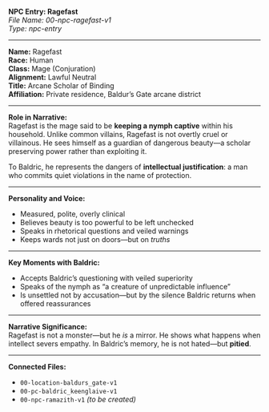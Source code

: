 **NPC Entry: Ragefast**  
*File Name: 00-npc-ragefast-v1*  
*Type: npc-entry*

---

**Name:** Ragefast  
**Race:** Human  
**Class:** Mage (Conjuration)  
**Alignment:** Lawful Neutral  
**Title:** Arcane Scholar of Binding  
**Affiliation:** Private residence, Baldur’s Gate arcane district

---

**Role in Narrative:**  
Ragefast is the mage said to be **keeping a nymph captive** within his household. Unlike common villains, Ragefast is not overtly cruel or villainous. He sees himself as a guardian of dangerous beauty—a scholar preserving power rather than exploiting it.

To Baldric, he represents the dangers of **intellectual justification**: a man who commits quiet violations in the name of protection.

---

**Personality and Voice:**  
- Measured, polite, overly clinical  
- Believes beauty is too powerful to be left unchecked  
- Speaks in rhetorical questions and veiled warnings  
- Keeps wards not just on doors—but on *truths*

---

**Key Moments with Baldric:**  
- Accepts Baldric’s questioning with veiled superiority  
- Speaks of the nymph as “a creature of unpredictable influence”  
- Is unsettled not by accusation—but by the silence Baldric returns when offered reassurances

---

**Narrative Significance:**  
Ragefast is not a monster—but he *is* a mirror. He shows what happens when intellect severs empathy. In Baldric’s memory, he is not hated—but **pitied**.

---

**Connected Files:**  
- `00-location-baldurs_gate-v1`  
- `00-pc-baldric_keenglaive-v1`  
- `00-npc-ramazith-v1` *(to be created)*